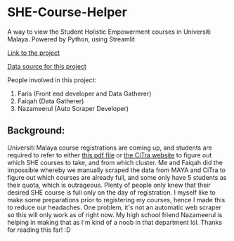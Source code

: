 # SHE-Course-Helper

A way to view the Student Holistic Empowerment courses in Universiti Malaya. Powered by Python, using Streamlit


[Link to the project](https://faris-faiz-she-course-helper-she-course-7sfzv8.streamlit.app/)


[Data source for this project](https://docs.google.com/spreadsheets/d/1l8V3SGRqLGC3E_v7pUJm38WvrXsCHnODomRlEaMlDNU/edit?usp=sharing)

People involved in this project:
1) Faris (Front end developer and Data Gatherer)
2) Faiqah (Data Gatherer)
3) Nazameerul (Auto Scraper Developer)

Background:
------
Universiti Malaya course registrations are coming up, and students are required to refer to either [this pdf file](https://drive.google.com/file/d/16s4YsshokSlLWOz3WKGuY7s1jbLRY9ot/view?usp=sharing) or [the CiTra website](https://citra.um.edu.my/external-elective-courses) to figure out which SHE courses to take, and from which cluster. Me and Faiqah did the impossible whereby we manually scraped the data from MAYA and CiTra to figure out which courses are already full, and some only have 5 students as their quota, which is outrageous. Plenty of people only knew that their desired SHE course is full only on the day of registration. I myself like to make some preparations prior to registering my courses, hence I made this to reduce our headaches. One problem, it's not an automatic web scraper so this will only work as of right now. My high school friend Nazameerul is helping in making that as I'm kind of a noob in that department lol. Thanks for reading this far! :D
